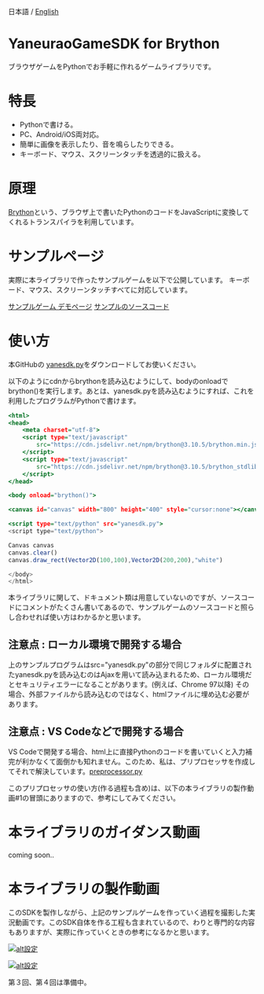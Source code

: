 日本語 / [English](readme-en.md)

# YaneuraoGameSDK for Brython

ブラウザゲームをPythonでお手軽に作れるゲームライブラリです。

# 特長

- Pythonで書ける。
- PC、Android/iOS両対応。
- 簡単に画像を表示したり、音を鳴らしたりできる。
- キーボード、マウス、スクリーンタッチを透過的に扱える。

# 原理

[Brython](https://brython.info/)という、ブラウザ上で書いたPythonのコードをJavaScriptに変換してくれるトランスパイラを利用しています。

# サンプルページ

実際に本ライブラリで作ったサンプルゲームを以下で公開しています。
キーボード、マウス、スクリーンタッチすべてに対応しています。

[サンプルゲーム デモページ](https://yaneurao.github.io/yanesdk-for-brython/)
[サンプルのソースコード](sample)

# 使い方

本GitHubの [yanesdk.py](yanesdk/yanesdk.py)をダウンロードしてお使いください。

以下のようにcdnからbrythonを読み込むようにして、bodyのonloadでbrython()を実行します。あとは、yanesdk.pyを読み込むようにすれば、これを利用したプログラムがPythonで書けます。

```sample.html
<html>
<head>
    <meta charset="utf-8">
    <script type="text/javascript"
        src="https://cdn.jsdelivr.net/npm/brython@3.10.5/brython.min.js">
    </script>
    <script type="text/javascript"
        src="https://cdn.jsdelivr.net/npm/brython@3.10.5/brython_stdlib.js">
    </script>
</head>

<body onload="brython()">

<canvas id="canvas" width="800" height="400" style="cursor:none"></canvas>

<script type="text/python" src="yanesdk.py">
<script type="text/python">

Canvas canvas
canvas.clear()
canvas.draw_rect(Vector2D(100,100),Vector2D(200,200),"white")

</body>
</html>
```

本ライブラリに関して、ドキュメント類は用意していないのですが、ソースコードにコメントがたくさん書いてあるので、サンプルゲームのソースコードと照らし合わせれば使い方はわかるかと思います。

## 注意点 : ローカル環境で開発する場合

上のサンプルプログラムはsrc="yanesdk.py"の部分で同じフォルダに配置されたyanesdk.pyを読み込むのはAjaxを用いて読み込まれるため、ローカル環境だとセキュリティエラーになることがあります。(例えば、Chrome 97以降) その場合、外部ファイルから読み込むのではなく、htmlファイルに埋め込む必要があります。

## 注意点 : VS Codeなどで開発する場合

VS Codeで開発する場合、html上に直接Pythonのコードを書いていくと入力補完が利かなくて面倒かも知れません。このため、私は、プリプロセッサを作成してそれで解決しています。[preprocessor.py](yanesdk/preprocessor.py)

このプリプロセッサの使い方(作る過程も含め)は、以下の本ライブラリの製作動画#1の冒頭にありますので、参考にしてみてください。

# 本ライブラリのガイダンス動画

coming soon..

# 本ライブラリの製作動画

このSDKを製作しながら、上記のサンプルゲームを作っていく過程を撮影した実況動画です。このSDK自体を作る工程も含まれているので、わりと専門的な内容もありますが、実際に作っていくときの参考になるかと思います。

[![alt設定](http://img.youtube.com/vi/CVWYS_9ZtfM/mqdefault.jpg)](https://www.youtube.com/watch?v=CVWYS_9ZtfM)

[![alt設定](http://img.youtube.com/vi/TviN9fnl89o/mqdefault.jpg)](https://www.youtube.com/watch?v=TviN9fnl89o)

第３回、第４回は準備中。
